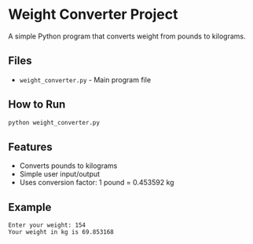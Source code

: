 # Weight Converter Project

A simple Python program that converts weight from pounds to kilograms.

## Files
- `weight_converter.py` - Main program file

## How to Run
```bash
python weight_converter.py
```

## Features
- Converts pounds to kilograms
- Simple user input/output
- Uses conversion factor: 1 pound = 0.453592 kg

## Example
```
Enter your weight: 154
Your weight in kg is 69.853168
```
